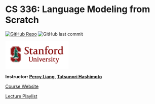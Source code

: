 # CS 336: Language Modeling from Scratch
[![GitHub Repo](https://img.shields.io/badge/LLM%20at%20Stanford-blueviolet?logo=github&style=flat-square)](https://github.com/hgnzheng/stanford-cs336/tree/main)
![GitHub last commit](https://img.shields.io/github/last-commit/hgnzheng/stanford-cs336?style=flat-square)

[<img src="https://github.com/hgnzheng/CS230_Stanford/blob/main/stanford_logo.png" width="200"/>](https://www.stanford.edu/)

**Instructor: [Percy Liang](https://cs.stanford.edu/~pliang/), [Tatsunori Hashimoto](https://thashim.github.io/)**  

[Course Website](https://stanford-cs336.github.io/spring2025/)

[Lecture Playlist](https://www.youtube.com/playlist?list=PLoROMvodv4rOY23Y0BoGoBGgQ1zmU_MT_)